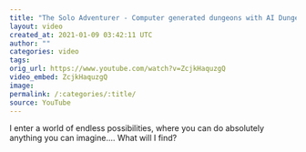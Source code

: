 ```yaml
---
title: "The Solo Adventurer - Computer generated dungeons with AI Dungeon"
layout: video
created_at: 2021-01-09 03:42:11 UTC
author: ""
categories: video
tags: 
orig_url: https://www.youtube.com/watch?v=ZcjkHaquzgQ
video_embed: ZcjkHaquzgQ
image: 
permalink: /:categories/:title/
source: YouTube
---
```

I enter a world of endless possibilities, where you can do absolutely anything you can imagine.... What will I find?